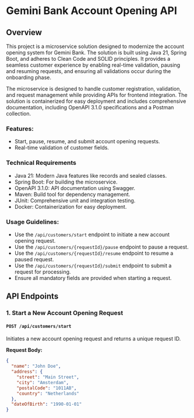# Gemini Bank Account Opening API

## Overview

This project is a microservice solution designed to modernize the account opening system for Gemini Bank. The solution is built using Java 21, Spring Boot, and adheres to Clean Code and SOLID principles. It provides a seamless customer experience by enabling real-time validation, pausing and resuming requests, and ensuring all validations occur during the onboarding phase.

The microservice is designed to handle customer registration, validation, and request management while providing APIs for frontend integration. The solution is containerized for easy deployment and includes comprehensive documentation, including OpenAPI 3.1.0 specifications and a Postman collection.

### Features:
- Start, pause, resume, and submit account opening requests.
- Real-time validation of customer fields.
### Technical Requirements
  - Java 21: Modern Java features like records and sealed classes.
- Spring Boot: For building the microservice.
- OpenAPI 3.1.0: API documentation using Swagger.
- Maven: Build tool for dependency management.
- JUnit: Comprehensive unit and integration testing.
- Docker: Containerization for easy deployment.
### Usage Guidelines:
- Use the `/api/customers/start` endpoint to initiate a new account opening request.
- Use the `/api/customers/{requestId}/pause` endpoint to pause a request.
- Use the `/api/customers/{requestId}/resume` endpoint to resume a paused request.
- Use the `/api/customers/{requestId}/submit` endpoint to submit a request for processing.
- Ensure all mandatory fields are provided when starting a request.


## API Endpoints

### 1. **Start a New Account Opening Request**

#### `POST /api/customers/start`

Initiates a new account opening request and returns a unique request ID.

**Request Body:**
```json
{
  "name": "John Doe",
  "address": {
    "street": "Main Street",
    "city": "Amsterdam",
    "postalCode": "1011AB",
    "country": "Netherlands"
  },
  "dateOfBirth": "1990-01-01"
}
